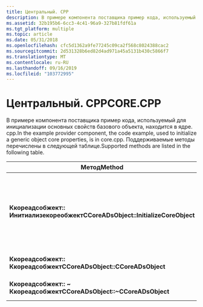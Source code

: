 ```yaml
---
title: Центральный. CPP
description: В примере компонента поставщика пример кода, используемый для инициализации основных свойств базового объекта, находится в ядре. cpp. Поддерживаемые методы перечислены в следующей таблице.
ms.assetid: 32b195b6-6cc3-4c41-96a9-327b81fdf61a
ms.tgt_platform: multiple
ms.topic: article
ms.date: 05/31/2018
ms.openlocfilehash: cfc5d1362a9fe77245c09ca2f568c8024388cac2
ms.sourcegitcommit: 2d531328b6ed82d4ad971a45a5131b430c5866f7
ms.translationtype: MT
ms.contentlocale: ru-RU
ms.lasthandoff: 09/16/2019
ms.locfileid: "103772995"
---
```

# <a name="corecpp"></a><span data-ttu-id="98056-104">Центральный. CPP</span><span class="sxs-lookup"><span data-stu-id="98056-104">CORE.CPP</span></span>

<span data-ttu-id="98056-105">В примере компонента поставщика пример кода, используемый для инициализации основных свойств базового объекта, находится в ядре. cpp.</span><span class="sxs-lookup"><span data-stu-id="98056-105">In the example provider component, the code example, used to initialize a generic object core properties, is in core.cpp.</span></span> <span data-ttu-id="98056-106">Поддерживаемые методы перечислены в следующей таблице.</span><span class="sxs-lookup"><span data-stu-id="98056-106">Supported methods are listed in the following table.</span></span>



| <span data-ttu-id="98056-107">Метод</span><span class="sxs-lookup"><span data-stu-id="98056-107">Method</span></span>                                   | <span data-ttu-id="98056-108">Описание</span><span class="sxs-lookup"><span data-stu-id="98056-108">Description</span></span>                                                                                              |
|------------------------------------------|----------------------------------------------------------------------------------------------------------|
| <span data-ttu-id="98056-109">**Ккореадсобжект:: Инитиализекореобжект**</span><span class="sxs-lookup"><span data-stu-id="98056-109">**CCoreADsObject::InitializeCoreObject**</span></span> | <span data-ttu-id="98056-110">Инициализируйте базовые свойства [**iAds**](/windows/desktop/api/Iads/nn-iads-iads) для этого объекта, что удобно для создания объекта.</span><span class="sxs-lookup"><span data-stu-id="98056-110">Initialize the basic [**IADs**](/windows/desktop/api/Iads/nn-iads-iads) properties for this object, a convenience for object creation.</span></span> |
| <span data-ttu-id="98056-111">**Ккореадсобжект:: Ккореадсобжект**</span><span class="sxs-lookup"><span data-stu-id="98056-111">**CCoreADsObject::CCoreADsObject**</span></span>       | <span data-ttu-id="98056-112">Стандартный создатель.</span><span class="sxs-lookup"><span data-stu-id="98056-112">Standard creator.</span></span>                                                                                        |
| <span data-ttu-id="98056-113">**Ккореадсобжект:: ~ Ккореадсобжект**</span><span class="sxs-lookup"><span data-stu-id="98056-113">**CCoreADsObject::~CCoreADsObject**</span></span>      | <span data-ttu-id="98056-114">Стандартный деструктор.</span><span class="sxs-lookup"><span data-stu-id="98056-114">Standard destructor.</span></span>                                                                                     |



 

 

 




